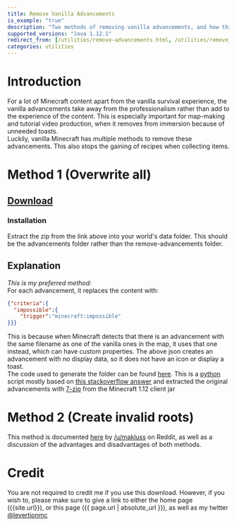```yaml
---
title: Remove Vanilla Advancements
is_example: "true"
description: "Two methods of removing vanilla advancements, and how this works"
supported_versions: "Java 1.12.1"
redirect_from: [/utilities/remove-advancements.html, /utilities/remove_advancements.html]
categories: utilities
---
```

# Introduction  
For a lot of Minecraft content apart from the vanilla survival experience, the vanilla advancements take away from the professionalism rather than add to the experience of the content. This is especially important for map-making and tutorial video production, when it removes from immersion because of unneeded toasts.  
Luckily, vanilla Minecraft has multiple methods to remove these advancements. This also stops the gaining of recipes when collecting items.   
# Method 1 (Overwrite all)
## [Download](https://github.com/Levertion/remove-advancements/releases/download/Overwite-allv1.1/remove-advancements.zip)    
### Installation  
Extract the zip from the link above into your world's data folder. This should be the advancements folder rather than the remove-advancements folder.  
## Explanation
*This is my preferred method:*  
For each advancement, it replaces the content with:  
```json
{"criteria":{
  "impossible":{
    "trigger":"minecraft:impossible"
}}}
```
This is because when Minecraft detects that there is an advancement with the same filename as one of the vanilla ones in the map, it uses that one instead, which can have custom properties. The above json creates an advancement with no display data, so it does not have an icon or display a toast.  
The code used to generate the folder can be found [here](https://github.com/Levertion/remove-advancements/blob/overwrite-all/noadvancements.py). This is a [python](https://www.python.org/) script mostly based on [this stackoverflow answer](https://stackoverflow.com/a/19308592) and extracted the original advancements with [7-zip](http://www.7-zip.org/) from the Minecraft 1.12 client jar  
# Method 2 (Create invalid roots)
This method is documented [here](https://www.reddit.com/r/MinecraftCommands/comments/6fvcdj/empty_advancements/dim8lq2/?st=j6qkunj1&sh=b85d431d) by [/u/makluss](https://www.reddit.com/user/Mlakuss) on Reddit, as well as a discussion of the advantages and disadvantages of both methods.  
# Credit  
You are not required to credit me if you use this download. However, if you wish to, please make sure to give a link to either the home page ({{site.url}}), or this page ({{ page.url | absolute_url }}), as well as my twitter [@levertionmc](https://twitter.com/LevertionMC)
